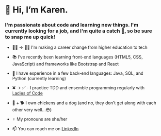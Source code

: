 # 👋 Hi, I’m **Karen**. 

### I'm passionate about code and learning new things. I'm currently looking for a job, and I'm quite a catch 🎣, so be sure to snap me up quick!

- 👩‍💻 → 👩‍💻 I'm making a career change from higher education to tech

- 📚 I’ve recently been learning front-end languages (HTML5, CSS, JavaScript) and frameworks like Bootstrap and React

- 🌱 I have experience in a few back-end languages: Java, SQL, and Python (currently learning)

- ❌ → ✅ - I practice TDD and ensemble programming regularly with [Ladies of Code](https://github.com/LadiesOfCodeGroupSessions) 

- 🐓 + 🐕 I own chickens and a dog (and no, they don't get along with each other very well...😳)

- ♀ My pronouns are she/her

- 📫 You can reach me on [LinkedIn](https://www.linkedin.com/in/karen-zwier/)



